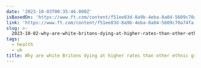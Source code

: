 ```yaml
---
date: '2023-10-03T00:35:46.000Z'
isBasedOn: 'https://www.ft.com/content/f51ee83d-8a9b-4eba-8a04-5609c70a74fa'
link: 'https://www.ft.com/content/f51ee83d-8a9b-4eba-8a04-5609c70a74fa'
slug: >-
  2023-10-02-why-are-white-britons-dying-at-higher-rates-than-other-ethnic-groups-or-fin
tags:
  - health
  - uk
title: Why are white Britons dying at higher rates than other ethnic groups? | Fin
---
```



